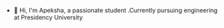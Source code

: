 - 👋 Hi,  I'm Apeksha, a passionate student .Currently pursuing engineering at Presidency University



<!---
Apekshakv/I'm Apeksha, a passionate student .Currently pursuing engineering at Presidency Uiversity
--->
